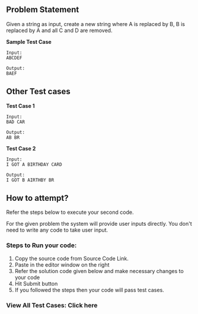 ## Problem Statement

Given a string as input, create a new string where A is replaced by B, B is
replaced by A and all C and D are removed.

**Sample Test Case**
```
Input:
ABCDEF

Output:
BAEF
```
## Other Test cases

**Test Case 1**
```
Input:
BAD CAR

Output:
AB BR
```
**Test Case 2**
```
Input:
I GOT A BIRTHDAY CARD

Output:
I GOT B AIRTHBY BR
```
## How to attempt?

Refer the steps below to execute your second code.

For the given problem the system will provide user inputs directly. You don't need to write any code to take user input.

### Steps to Run your code:

1. Copy the source code from Source Code Link.
2. Paste in the editor window on the right
3. Refer the solution code given below and make necessary changes to your code
4. Hit Submit button
5. If you followed the steps then your code will pass test cases.
### View All Test Cases: Click here
